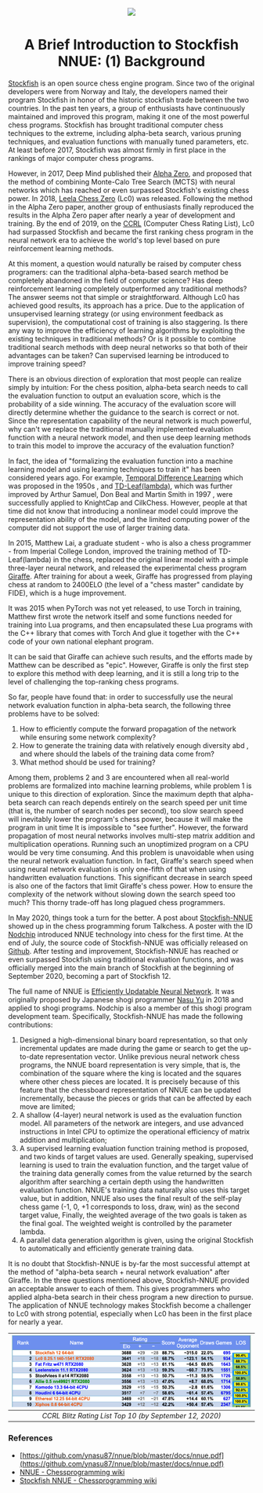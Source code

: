 <p align="center">
  <img src="https://cdn.discordapp.com/attachments/724700045525647420/729135226365804594/SFNNUE2.png">
</p>

<h1 align="center">A Brief Introduction to Stockfish NNUE: (1) Background</h1>


<!--
[Stockfish](https://stockfishchess.org/ )是一款开源国际象棋程序。由于最初的开发者中的两位分别来自挪威和意大利，为了纪念两国历史悠久的鳕鱼贸易，开发者将他们的程序命名为了Stockfish。在过去的十多年中，一众爱好者对其不断维护完善，使其成为了棋力最为顶尖的国象程序之一。Stockfish将传统计算机国际象棋技术发挥到了极致，包括但不限于alpha-beta搜索，各种剪枝技术，以及手动调整参数的估值函数等等。至少在2017年之前，Stockfish几乎稳坐各大计算机国象程序棋力排名榜第一名。
-->
[Stockfish](https://stockfishchess.org/) is an open source chess engine program. Since two of the original developers were from Norway and Italy, the developers named their program Stockfish in honor of the historic stockfish trade between the two countries. In the past ten years, a group of enthusiasts have continuously maintained and improved this program, making it one of the most powerful chess programs. Stockfish has brought traditional computer chess techniques to the extreme, including alpha-beta search, various pruning techniques, and evaluation functions with manually tuned parameters, etc. At least before 2017, Stockfish was almost firmly in first place in the rankings of major computer chess programs.

<!--
然而2017年，Deep Mind发表了关于[Alpha Zero](https://kstatic.googleusercontent.com/files/2f51b2a749a284c2e2dfa13911da965f4855092a179469aedd15fbe4efe8f8cbf9c515ef83ac03a6515fa990e6f85fd827dcd477845e806f23a17845072dc7bd )的论文，并提出：以Monte-Calo Tree Search（MCTS）结合神经网络的方法照样可以达到甚至超越Stockfish现有的棋力。于是2018年，[Leela Chess Zero](https://lczero.org/ )（Lc0）横空出世。另一群爱好者依照Alpha Zero论文中的方法，经过近一年多的开发和参数训练，终于复现了Alpha Zero论文中的结果。截止到2019年底，在[CCRL](https://www.computerchess.org.uk/ccrl/) （Computer Chess Rating List）上，Lc0一度超越Stockfish，成为神经网络时代第一个依靠纯粹的强化学习的方法获得世界顶尖水平的国象程序。
-->
However, in 2017, Deep Mind published their [Alpha Zero](https://kstatic.googleusercontent.com/files/2f51b2a749a284c2e2dfa13911da965f4855092a179469aedd15fbe4efe8f8cbf9c515ef83ac03a6515fa990e6f85fd827dcd477845e806f23a17845072dc7bd), and proposed that the method of combining Monte-Calo Tree Search (MCTS) with neural networks which has reached or even surpassed Stockfish's existing chess power. In 2018, [Leela Chess Zero](https://lczero.org/) (Lc0) was released. Following the method in the Alpha Zero paper, another group of enthusiasts finally reproduced the results in the Alpha Zero paper after nearly a year of development and training. By the end of 2019, on the [CCRL](https://www.computerchess.org.uk/ccrl/) (Computer Chess Rating List), Lc0 had surpassed Stockfish and became the first ranking chess program in the neural network era to achieve the world's top level based on pure reinforcement learning methods.

<!--
至此，人们不禁会问，在计算机国象领域，是不是传统的基于alpha-beta搜索的方法可以被彻底抛弃了？深度强化学习的时代彻底碾压了一切传统方法？然而事实并不能那么简单的一刀切。Lc0的方法虽然达到了不错的结果，由于使用了无监督（或者说将环境反馈作为监督）策略，其训练的计算代价也是惊人的。有没有办法将利用传统方法中已有的技术来提升机器学习算法的效率？或者能否将传统搜索方法与神经网络相结合，各取所长？能否引入有监督学习以提升训练速度？
-->
At this moment, a question would naturally be raised by computer chess programers: can the traditional alpha-beta-based search method be completely abandoned in the field of computer science? Has deep reinforcement learning completely outperformed any traditional methods? The answer seems not that simple or straightforward. Although Lc0 has achieved good results, its approach has a price. Due to the application of unsupervised learning strategy (or using environment feedback as supervision), the computational cost of training is also staggering. Is there any way to improve the efficiency of learning algorithms by exploiting the existing techniques in traditional methods? Or is it possible to combine traditional search methods with deep neural networks so that both of their advantages can be taken? Can supervised learning be introduced to improve training speed?

<!--
一个显而易见的探索方向似乎是人们凭直觉就能想到的：基于alpha-beta搜索的程序需要调用估值函数对当前局面输出一个评估分值，即某一方获胜的概率。它的准确与否直接决定了对搜索的导向是否正确。既然神经网络的表示能力如此强大，为什么不把传统手写的估值函数换成一个神经网络模型，然后利用深度学习方法训练这个模型，来提高估值函数的准确性？
-->
There is an obvious direction of exploration that most people can realize simply by intuition: For the chess position, alpha-beta search needs to call the evaluation function to output an evaluation score, which is the probability of a side winning. The accuracy of the evaluation score will directly determine whether the guidance to the search is correct or not. Since the representation capability of the neural network is much powerful, why can't we replace the traditional manually implemented evaluation function with a neural network model, and then use deep learning methods to train this model to improve the accuracy of the evaluation function?

<!--
事实上，“将估值函数形式化为一个机器学习模型，并使用机器学习技术去训练它“这件事，很早就有人做了。例如，于上世纪五十年代就被提出的[Temporal Difference Learning](https://www.chessprogramming.org/Temporal_Difference_Learning )，以及1997年由Arthur Samuel，Don Beal和Martin Smith进一步改进的[TD-Leaf(lambda)](https://arxiv.org/pdf/cs/9901001.pdf)，被成功应用到KnightCap和CilkChess两个程序上。然而那个时候的人们并不知道引入非线性模型能够改进模型的表示能力，计算机有限的算力也不支持使用更大规模的训练数据。
-->
In fact, the idea of "formalizing the evaluation function into a machine learning model and using learning techniques to train it" has been considered years ago. For example, [Temporal Difference Learning](https://www.chessprogramming.org/Temporal_Difference_Learning) which was proposed in the 1950s , and [TD-Leaf(lambda)](https://arxiv.org/pdf/cs/9901001.pdf), which was further improved by Arthur Samuel, Don Beal and Martin Smith in 1997 , were successfully applied to KnightCap and CilkChess. However, people at that time did not know that introducing a nonlinear model could improve the representation ability of the model, and the limited computing power of the computer did not support the use of larger training data.

<!--
2015年，来自帝国理工学院的硕士生Matthew Lai改进了TD-Leaf(lambda)在国象中的训练方法，将原来的线性模型替换为一个简易的三层神经网络，并发布了实验性的国象程序[Giraffe](https://arxiv.org/pdf/1509.01549v1.pdf )。经过大概一周的训练，Giraffe从完全乱下棋水平，进步到了2400ELO（FIDE标准下的“象棋大师”候选人水平），算是非常巨大的进步。不得不说在PyTorch还没有发布的2015年，Matthew为了在训练中使用Torch，要先把网络本身以及一些训练需要用到的函数写成Lua程序，再用Torch自带的C++库将这些Lua程序封装并与自己国象程序的C++代码粘接在一起。可以说Giraffe能取得这样的成绩，Matthew付出的努力可谓“可歌可泣”。然而Giraffe只是在深度学习时代对这一方法的第一步探索，距离挑战世界一流的国象程序还是差的太远了。
-->
In 2015, Matthew Lai, a graduate student - who is also a chess programmer - from Imperial College London, improved the training method of TD-Leaf(lambda) in the chess, replaced the original linear model with a simple three-layer neural network, and released the experimental chess program [Giraffe](https://arxiv.org/pdf/1509.01549v1.pdf). After training for about a week, Giraffe has progressed from playing chess at random to 2400ELO (the level of a "chess master" candidate by FIDE), which is a huge improvement. 

It was 2015 when PyTorch was not yet released, to use Torch in training, Matthew first wrote the network itself and some functions needed for training into Lua programs, and then encapsulated these Lua programs with the C++ library that comes with Torch And glue it together with the C++ code of your own national elephant program.

It can be said that Giraffe can achieve such results, and the efforts made by Matthew can be described as "epic". However, Giraffe is only the first step to explore this method with deep learning, and it is still a long trip to the level of challenging the top-ranking chess programs.

<!--
至此人们发现，要想在alpha-beta搜索中使用神经网络估值函数，只少需要解决以下三个问题：

1. 如何在保证一定网络复杂性的同时能够快速的计算网络的向前传播？
2. 如果生成足够多样且泛化的训练数据，以及训练数据的标签应该从哪里来？
3. 应该用什么方法训练？

其中问题2、3是所有将现实世界问题形式化为机器学习问题时都会碰到的，而问题1却是这个探索方向所独有的。由于alpha-beta搜索所能达到的最大深度完全取决于单位时间内的搜索速度（即每秒搜索节点数），过慢的搜索速度势必会拉低程序的棋力，因为它会使得程序在单位时间内无法“看的更远”。然而大多数神经网络的向前传播都涉及多步的矩阵加法乘法运算。在CPU上运行这样一个未经优化的程序将会非常耗时。而这一问题是使用神经网络估值函数时所不可回避的。事实上，Giraffe使用神经网络估值时的搜索速度只有使用手写估值函数时的五分之一，这种显著的搜索速度的下降也是限制Giraffe棋力的因素之一。如何在保证网络复杂性的同时又不过多的拖慢搜索速度？这一棘手的取舍问题一直困扰着象棋程序设计者们。
-->
So far, people have found that: in order to successfully use the neural network evaluation function in alpha-beta search, the following three problems have to be solved:

1. How to efficiently compute the forward propagation of the network while ensuring some network complexity?
1. How to generate the training data with relatively enough diversity abd , and where should the labels of the training data come from?
1. What method should be used for training?

Among them, problems 2 and 3 are encountered when all real-world problems are formalized into machine learning problems, while problem 1 is unique to this direction of exploration. Since the maximum depth that alpha-beta search can reach depends entirely on the search speed per unit time (that is, the number of search nodes per second), too slow search speed will inevitably lower the program's chess power, because it will make the program in unit time It is impossible to "see further". However, the forward propagation of most neural networks involves multi-step matrix addition and multiplication operations. Running such an unoptimized program on a CPU would be very time consuming. And this problem is unavoidable when using the neural network evaluation function. In fact, Giraffe's search speed when using neural network evaluation is only one-fifth of that when using handwritten evaluation functions. This significant decrease in search speed is also one of the factors that limit Giraffe's chess power. How to ensure the complexity of the network without slowing down the search speed too much? This thorny trade-off has long plagued chess programmers.

<!--
到了2020年5月，事情有了转机。在国象论坛Talkchess出现了一篇关于[Stockfish-NNUE](https://www.chessprogramming.org/Stockfish_NNUE )的帖子，一位ID为[Nodchip](https://www.chessprogramming.org/Hisayori_Noda )的老兄第一次将NNUE技术引入了国象。7月底，Stockfish-NNUE的源码在了[Github](https://github.com/joergoster/Stockfish-NNUE )上正式公布。经过测试与改进，Stockfish-NNUE已经达到甚至超越了使用传统估值函数的Stockfish，并与2020年9月初正式并入Stockfish主分支，成为Stockfish 12的一部分。

NNUE的全名是[Efficiently Updatable Neural Network](https://github.com/ynasu87/nnue/blob/master/docs/nnue.pdf )（可快速更新神经网络），最初由日本将棋程序员[那須悠](https://github.com/ynasu87/nnue/blob/master/docs/nnue.pdf )于2018年提出，并应用于将棋程序中，Nodchip也是这个将棋程序小组中的一员。具体来说，Stockfish-NNUE做出了以下几个贡献：
-->
In May 2020, things took a turn for the better. A post about [Stockfish-NNUE](https://www.chessprogramming.org/Stockfish_NNUE) showed up in the chess programming forum Talkchess. A poster with the ID [Nodchip](https://www.chessprogramming.org/Hisayori_Noda) introduced NNUE technology into chess for the first time. At the end of July, the source code of Stockfish-NNUE was officially released on [Github](https://github.com/joergoster/Stockfish-NNUE). After testing and improvement, Stockfish-NNUE has reached or even surpassed Stockfish using traditional evaluation functions, and was officially merged into the main branch of Stockfish at the beginning of September 2020, becoming a part of Stockfish 12.

The full name of NNUE is [Efficiently Updatable Neural Network](https://github.com/ynasu87/nnue/blob/master/docs/nnue.pdf). It was originally proposed by Japanese shogi programmer [Nasu Yu](https://github.com/ynasu87/nnue/blob/master/docs/nnue.pdf) in 2018 and applied to shogi programs. Nodchip is also a member of this shogi program development team. Specifically, Stockfish-NNUE has made the following contributions:

<!--
1. 设计了一种二进制且高维度的棋盘表示，并且在对局或搜索进行时只做增量的更新。不同于之前的神经网络象棋程序，NNUE棋盘表示非常简单，即王所在格子与其他棋子的所在格子的组合。正是由于这一特点使得NNUE的棋盘表示可以增量更新，因为每走一步棋所能影响的棋子或格子都是有限的；
2. 使用了一个浅层（4层）的神经网络作为估值函数模型。网络的所有参数均为整型，并使用英特尔CPU中的高级指令优化矩阵加法和乘法的运算效率；
3. 提出了一种有监督学习的估值函数训练方法，并将两种目标值。一般来说，使用有监督学习训练估值函数，训练数据的目标值一般来自搜索算法使用手写估值函数搜索一定深度后所返回的值。NNUE的训练数据自然也采用了这种目标值，然而除此之外，NNUE还利用了自对弈棋局的最终结果（-1，0，+1对应输、平、赢）作为第二目标值，最后将两种目标加权平均后作为最终目标。加权的权重由参数lambda控制。
4. 设计了一个并行化的数据生成算法，使用原版Stockfish自动且高效的生成训练数据。

毫无疑问，Stockfish-NNUE是继Giraffe之后对“alpha-beta搜索+神经网络估值”这一方法最成功的一次尝试。在上文提到的三个问题中，Stockfish-NNUE都给出了相对不错的答案。这使得使用alpha-beta搜索的程序设计者们又有了一丝新的希望，尤其是在Lc0稳坐第一名近一年之时，NNUE技术的应用使Stockfish再次成为了Lc0“第一名”的挑战者之一。之后我会分几次更具体介绍一下NNUE在Stockfish中的应用。
-->

1. Designed a high-dimensional binary board representation, so that only incremental updates are made during the game or search to get the up-to-date representation vector. Unlike previous neural network chess programs, the NNUE board representation is very simple, that is, the combination of the square where the king is located and the squares where other chess pieces are located. It is precisely because of this feature that the chessboard representation of NNUE can be updated incrementally, because the pieces or grids that can be affected by each move are limited;
2. A shallow (4-layer) neural network is used as the evaluation function model. All parameters of the network are integers, and use advanced instructions in Intel CPU to optimize the operational efficiency of matrix addition and multiplication;
3. A supervised learning evaluation function training method is proposed, and two kinds of target values ​​are used. Generally speaking, supervised learning is used to train the evaluation function, and the target value of the training data generally comes from the value returned by the search algorithm after searching a certain depth using the handwritten evaluation function. NNUE's training data naturally also uses this target value, but in addition, NNUE also uses the final result of the self-play chess game (-1, 0, +1 corresponds to loss, draw, win) as the second target value, Finally, the weighted average of the two goals is taken as the final goal. The weighted weight is controlled by the parameter lambda.
4. A parallel data generation algorithm is given, using the original Stockfish to automatically and efficiently generate training data.

It is no doubt that Stockfish-NNUE is by-far the most successful attempt at the method of "alpha-beta search + neural network evaluation" after Giraffe. In the three questions mentioned above, Stockfish-NNUE provided an acceptable answer to each of them. This gives programmers who applied alpha-beta search in their chess program a new direction to pursue. The application of NNUE technology makes Stockfish become a challenger to Lc0 with strong potential, especially when Lc0 has been in the first place for nearly a year.
<!-- After that, I will introduce the application of NNUE in Stockfish in more detail several times. -->

| ![title](./img/p1-1.png) |
| :---: |
| <em>CCRL Blitz Rating List Top 10 (by September 12, 2020)</em> |


### References

* [https://github.com/ynasu87/nnue/blob/master/docs/nnue.pdf](https://github.com/ynasu87/nnue/blob/master/docs/nnue.pdf)
* [NNUE - Chessprogramming wiki](https://www.chessprogramming.org/NNUE)
* [Stockfish NNUE - Chessprogramming wiki](https://www.chessprogramming.org/Stockfish_NNUE)
